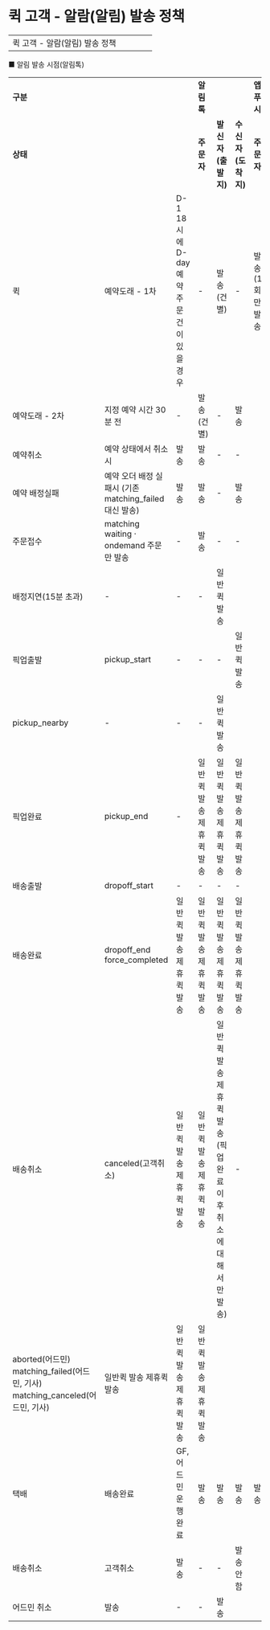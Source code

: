 # 퀵 고객 - 알람(알림) 발송 정책

|  |  |  |  |  |
| --- | --- | --- | --- | --- |
| 퀵 고객 - 알람(알림) 발송 정책 | | | | |

■ 알림 발송 시점(알림톡)

|  |  |  |  |  |  |  |
| --- | --- | --- | --- | --- | --- | --- |
| **구분** | | | **알림톡** | | | **앱푸시** |
| **상태** |  |  | **주문자** | **발신자(출발지)** | **수신자(도착지)** | **주문자** |
| 퀵 | 예약도래 - 1차 | D-1 18시에 D-day 예약 주문건이 있을 경우 | - | 발송(건별) | - | 발송 (1회만 발송) |
| 예약도래 - 2차 | 지정 예약 시간 30분 전 | - | 발송(건별) | - | 발송 |
| 예약취소 | 예약 상태에서 취소시 | 발송 | 발송 | - | - |
| 예약 배정실패 | 예약 오더 배정 실패시  (기존 matching\_failed 대신 발송) | 발송 | 발송 | - | 발송 |
| 주문접수 | matching waiting · ondemand 주문만 발송 | - | 발송 | - | - |
| 배정지연(15분 초과) | - | - | - | 일반퀵 발송 |
| 픽업출발 | pickup\_start | - | - | - | 일반퀵 발송 |
| pickup\_nearby | - | - | - | 일반퀵 발송 |
| 픽업완료 | pickup\_end | - | 일반퀵 발송 제휴퀵 발송 | 일반퀵 발송 제휴퀵 발송 | 일반퀵 발송 제휴퀵 발송 |
| 배송출발 | dropoff\_start | - | - | - | - |
| 배송완료 | dropoff\_end force\_completed | 일반퀵 발송 제휴퀵 발송 | 일반퀵 발송 제휴퀵 발송 | 일반퀵 발송 제휴퀵 발송 | 일반퀵 발송 제휴퀵 발송 |
| 배송취소 | canceled(고객취소) | 일반퀵 발송 제휴퀵 발송 | 일반퀵 발송 제휴퀵 발송 | 일반퀵 발송 제휴퀵 발송 (픽업완료 이후 취소에 대해서만 발송) | - |
| aborted(어드민) matching\_failed(어드민, 기사) matching\_canceled(어드민, 기사) | 일반퀵 발송 제휴퀵 발송 | 일반퀵 발송 제휴퀵 발송 | 일반퀵 발송 제휴퀵 발송 |
| 택배 | 배송완료 | GF, 어드민 운행완료 | 발송 | 발송 | 발송 | 발송 |
| 배송취소 | 고객취소 | 발송 | - | - | 발송안함 |
| 어드민 취소 | 발송 | - | - | 발송 |